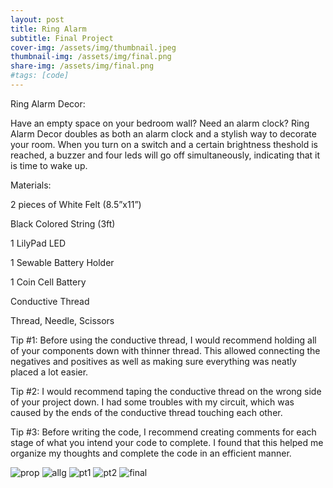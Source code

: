 ```yaml
---
layout: post
title: Ring Alarm
subtitle: Final Project
cover-img: /assets/img/thumbnail.jpeg
thumbnail-img: /assets/img/final.png
share-img: /assets/img/final.png
#tags: [code]
---
```


Ring Alarm Decor:

Have an empty space on your bedroom wall? Need an alarm clock? Ring Alarm Decor doubles as both an alarm clock and a stylish way to decorate your room. When you turn on a switch and a certain brightness theshold is reached, a buzzer and four leds will go off simultaneously, indicating that it is time to wake up. 



Materials:

2  pieces of White Felt (8.5”x11”)

Black Colored String (3ft)

1 LilyPad LED

1 Sewable Battery Holder

1 Coin Cell Battery

Conductive Thread

Thread, Needle, Scissors

Tip #1: Before using the conductive thread, I would recommend holding all of your components down with thinner thread. This allowed connecting the negatives and positives as well as making sure everything was neatly placed a lot easier.

Tip #2: I would recommend taping the conductive thread on the wrong side of your project down. I had some troubles with my circuit, which was caused by the ends of the conductive thread touching each other.

Tip #3: Before writing the code, I recommend creating comments for each stage of what you intend your code to complete. I found that this helped me organize my thoughts and complete the code in an efficient manner.

![prop](https://victoriakimm.github.io/assets/img/prop.png)
![allg](https://victoriakimm.github.io/assets/img/allg.png)
![pt1](https://victoriakimm.github.io/assets/img/pt1.png)
![pt2](https://victoriakimm.github.io/assets/img/pt2.png)
![final](https://victoriakimm.github.io/assets/img/final.png)

